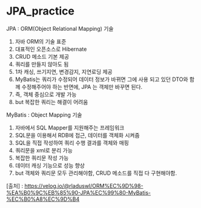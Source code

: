 # JPA_practice

JPA : ORM(Object Relational Mapping) 기술
1. 자바 ORM의 기술 표준
2. 대표적인 오픈소스로 Hibernate
3. CRUD 메소드 기본 제공
4. 쿼리를 만들지 않아도 됨
5. 1차 캐싱, 쓰기지연, 변경감지, 지연로딩 제공
6. MyBatis는 쿼리가 수정되어 데이터 정보가 바뀌면 그에 사용 되고 있던 DTO와 함께 수정해주어야 하는 반면에, JPA 는 객체만 바꾸면 된다.
7. 즉, 객체 중심으로 개발 가능
8. but 복잡한 쿼리는 해결이 어려움


MyBatis : Object Mapping 기술
1. 자바에서 SQL Mapper를 지원해주는 프레임워크
2. SQL문을 이용해서 RDB에 접근, 데이터를 객체화 시켜줌
3. SQL을 직접 작성하여 쿼리 수행 결과를 객체와 매핑
4. 쿼리문을 xml로 분리 가능
5. 복잡한 쿼리문 작성 가능
6. 데이터 캐싱 기능으로 성능 향상
7. but 객체와 쿼리문 모두 관리해야함, CRUD 메소드를 직접 다 구현해야함.

[출처] : https://velog.io/@rladuswl/ORM%EC%9D%98-%EA%B0%9C%EB%85%90-JPA%EC%99%80-MyBatis-%EC%B0%A8%EC%9D%B4
